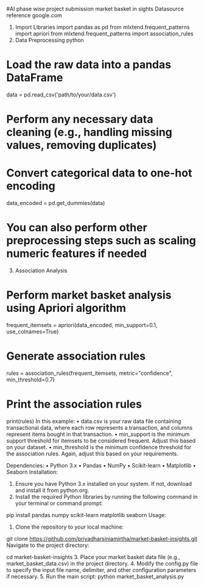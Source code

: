 #AI phase wise project submission
market basket in sights
Datasource
reference google.com
1. Import Libraries
import pandas as pd
from mlxtend.frequent_patterns import apriori
from mlxtend.frequent_patterns import association_rules
2. Data Preprocessing
python
# Load the raw data into a pandas DataFrame
data = pd.read_csv('path/to/your/data.csv')

# Perform any necessary data cleaning (e.g., handling missing values, removing duplicates)

# Convert categorical data to one-hot encoding
data_encoded = pd.get_dummies(data)

# You can also perform other preprocessing steps such as scaling numeric features if needed
3. Association Analysis
# Perform market basket analysis using Apriori algorithm
frequent_itemsets = apriori(data_encoded, min_support=0.1, use_colnames=True)

# Generate association rules
rules = association_rules(frequent_itemsets, metric="confidence", min_threshold=0.7)
# Print the association rules
print(rules)
In this example:
•	data.csv is your raw data file containing transactional data, where each row represents a transaction, and columns represent items bought in that transaction.
•	min_support is the minimum support threshold for itemsets to be considered frequent. Adjust this based on your dataset.
•	min_threshold is the minimum confidence threshold for the association rules. Again, adjust this based on your requirements.

Dependencies:
•	Python 3.x
•	Pandas
•	NumPy
•	Scikit-learn
•	Matplotlib
•	Seaborn
Installation:
1.	Ensure you have Python 3.x installed on your system. If not, download and install it from python.org.
2.	Install the required Python libraries by running the following command in your terminal or command prompt:

pip install pandas numpy scikit-learn matplotlib seaborn
Usage:
1.	Clone the repository to your local machine:

git clone https://github.com/priyadharsiniamirtha/market-basket-insights.git
Navigate to the project directory:

cd market-basket-insights
3.	Place your market basket data file (e.g., market_basket_data.csv) in the project directory.
4.	Modify the config.py file to specify the input file name, delimiter, and other configuration parameters if necessary.
5.	Run the main script:
python market_basket_analysis.py
